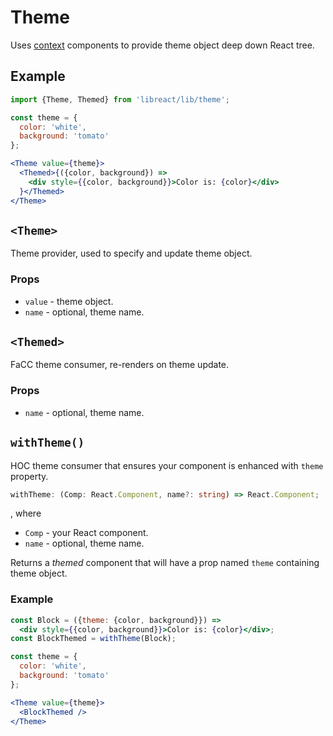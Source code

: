 # Theme

Uses [context](./context.md) components to provide theme object deep down React tree.

## Example

```jsx
import {Theme, Themed} from 'libreact/lib/theme';

const theme = {
  color: 'white',
  background: 'tomato'
};

<Theme value={theme}>
  <Themed>{({color, background}) =>
    <div style={{color, background}}>Color is: {color}</div>
  }</Themed>
</Theme>
```

## `<Theme>`

Theme provider, used to specify and update theme object.

### Props

  - `value` - theme object.
  - `name` - optional, theme name.

## `<Themed>`

FaCC theme consumer, re-renders on theme update.

### Props

  - `name` - optional, theme name.


## `withTheme()`

HOC theme consumer that ensures your component is enhanced with `theme` property.

```ts
withTheme: (Comp: React.Component, name?: string) => React.Component;
```

, where

  - `Comp` - your React component.
  - `name` - optional, theme name.

Returns a *themed* component that will have a prop named `theme` containing
theme object.

### Example

```jsx
const Block = ({theme: {color, background}}) =>
  <div style={{color, background}}>Color is: {color}</div>;
const BlockThemed = withTheme(Block);

const theme = {
  color: 'white',
  background: 'tomato'
};

<Theme value={theme}>
  <BlockThemed />
</Theme>
```
